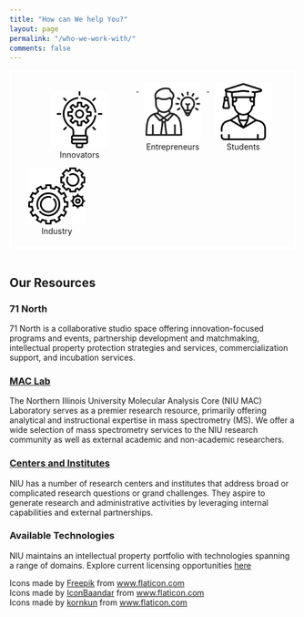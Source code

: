```yaml
---
title: "How can We help You?"
layout: page
permalink: "/who-we-work-with/"
comments: false
---
```


<style>
    img{
        width: 100px;
    }
    .float-container {
        border: 3px solid #fff;
        padding: 20px;
    }

    .float-child {
        vertical-align: top;
        display: inline-block;
        text-align: center;
        width: 120px;
    }
    .caption {
        display: block;
    }
</style>

<div class="float-container">
    <a href="/who-we-work-with/innovators">
        <figure class="float-child">
            <img src="/assets/images/innovation.png" alt="innovation"><br>
            <figcaption class="caption">Innovators</figcaption>
        </figure>
    </a>
    <a href="/who-we-work-with/entrepreneurs">
        <div class="float-child">
            <img src="/assets/images/entrepreneur.png" alt="Entrepreneurs"><br>
            <figcaption class="caption">Entrepreneurs</figcaption>
        </div>
    </a>
    <a href="/who-we-work-with/students">
        <div class="float-child">
            <img src="/assets/images/student.png" alt="Entrepreneurs"><br>
            <figcaption class="caption">Students</figcaption>
        </div>
    </a>
    <a href="/who-we-work-with/industry">
        <div class="float-child">
            <img src="/assets/images/industry.png" alt="industry"><br>
            <figcaption class="caption">Industry</figcaption>
        </div>
    </a>
</div>
<br>

## Our Resources <br>

### 71 North  
71 North is a collaborative studio space offering innovation-focused programs and events, partnership development and matchmaking, intellectual property protection strategies and services, commercialization support, and incubation services.  
  
### <a href="https://www.niu.edu/divresearch/service-centers/molecular-analysis-core/index.shtml"> MAC Lab </a>  
The Northern Illinois University Molecular Analysis Core (NIU MAC) Laboratory serves as a premier research resource, primarily offering analytical and instructional expertise in mass spectrometry (MS). We offer a wide selection of mass spectrometry services to the NIU research community as well as external academic and non-academic researchers.  
  
### <a href="https://www.niu.edu/divresearch/index.shtml">Centers and Institutes</a>  
NIU has a number of research centers and institutes that address broad or complicated research questions or grand challenges. They aspire to generate research and administrative activities by leveraging internal capabilities and external partnerships.  
  
### Available Technologies 
NIU maintains an intellectual property portfolio with technologies spanning a range of domains. Explore current licensing opportunities <a href="https://www.niu.edu/divresearch/innovation/technology-transfer/available.shtml">here</a> 

<div>Icons made by <a href="https://www.freepik.com" title="Freepik">Freepik</a> from <a href="https://www.flaticon.com/" title="Flaticon">www.flaticon.com</a></div>
<div>Icons made by <a href="https://www.flaticon.com/authors/iconbaandar" title="IconBaandar">IconBaandar</a> from <a href="https://www.flaticon.com/" title="Flaticon">www.flaticon.com</a></div>
<div>Icons made by <a href="https://www.flaticon.com/authors/kornkun" title="kornkun">kornkun</a> from <a href="https://www.flaticon.com/" title="Flaticon">www.flaticon.com</a></div>